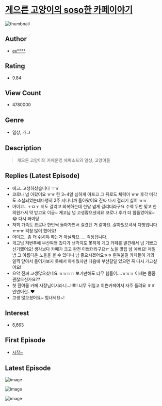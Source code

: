 # [게으른 고양이의 soso한 카페이야기](https://comic.naver.com/bestChallenge/list?titleId=529199)
![thumbnail](https://image-comic.pstatic.net/user_contents_data/challenge_comic/2013/01/04/245864/resize_thumbnail_title_exit44_033139_.jpg)

## Author
- [ex****](https://comic.naver.com/artistTitle?id=245864)

## Rating
- 9.84

## View Count
- 4780000

## Genre
- 일상, 개그

## Description
> 게으른 고양이의 카페운영 에피소드와 일상, 고양이들

## Replies (Latest Episode)
- 에고..고생하셨습니다 ㅜㅠ
- 코로나 넘 아팠어요 ㅠㅠ 한 3~4일 심하게 아프고 그 뒤로도 체력이 ㅠㅠ 후각 미각도 소실되었는데다행히 2주 지나니까 돌아왔어요 진짜 다시 걸리기 싫어 ㅠㅠ
- 아이고.. ㅜㅁㅜ 저도 걸리고 회복하는데 한달 넘게 걸리더라구요 수액 두번 맞고 한의원가서 약 받고요 이궁~ 게고님 넘 고생많으셨네요 코로나 후가 더 힘들었어요~ 😂 다시 화이팅
- 저희 가족도 코로나 한번씩 돌아가면서 걸렸던 거 같아요..살아있으셔서 다행입니다 ㅠㅠㅠ 걱정 많이 했어요!
- 아이고...좀 더 쉬셔야 하는거 아닐까요..... 걱정됩니다..
- 게고님 저번주에 부산여행 갔다가 생각지도 못하게 게고 카페를 발견해서 넘 기쁘고 신기했어요! 생각보다 카페가 크고 완전 이쁘더라구요ㅠ 노을 맛집 넘 예뻐요! 매일밤 그 아름다운 노을을 볼 수 있다니 넘 좋으시겠어요ㅎㅎ 흰여울길 카페들이 거의 일찍 닫아서 들어가보지 못해서 아쉬웠지만 다음에 부산갈일 있으면 꼭 다시 가고싶어요!
- 으악 진짜 고생많으셨네요 ㅠㅠㅠㅠ 보기만해도 너무 힘들어....ㅠㅠㅠ 이제는 몸좀 괜찮으신가요??
- 헛 흰여울 카페 사장님이시라니…!!!!!! 너무 귀엽고 이쁜카페여서 자주 들려요 ㅎㅎ 인연이란..❤️
- 고생 많으셨어요~ 힘내세요~!

## Interest
- 6,663

## First Episode
- [시작~](https://comic.naver.com/bestChallenge/detail?titleId=529199&no=1)

## Latest Episode
![image](https://image-comic.pstatic.net/user_contents_data/challenge_comic/2022/10/22/245864/upload_4050817677583135283.jpeg)

![image](https://image-comic.pstatic.net/user_contents_data/challenge_comic/2022/10/22/245864/upload_3906084560502468708.jpeg)

![image](https://image-comic.pstatic.net/user_contents_data/challenge_comic/2022/10/22/245864/upload_7005689404169205861.jpeg)
